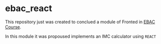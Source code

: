 # ebac_react


This repository just was created to conclued a module of Fronted in [EBAC Course](https://ebaconline.com.br/front-end-profession).


In this module it was propoused implements an IMC calculator using `REACT`

